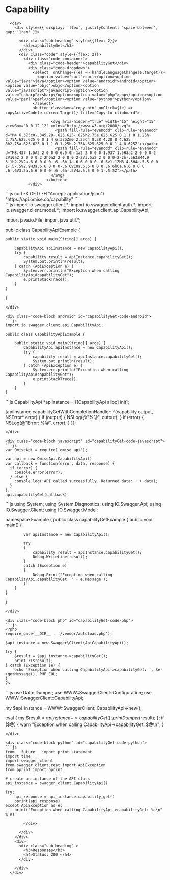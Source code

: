 # Capability


      <div>
        <div style={{ display: 'flex', justifyContent: 'space-between', gap: '1rem' }}>

          <div class="sub-heading" style={{flex: 2}}>
            <h3>capabilityGet</h3>
          </div>
          <div class="code" style={{flex: 2}}>
            <div class="code-container">
              <div class="code-header">capabilityGet</div>
              <div class="code-dropdown">
                <select  onChange={(e) => handleLanguageChange(e.target)}>
                  <option value="curl">curl</option><option value="java">java</option><option value="android">android</option><option value="objc">objc</option><option value="javascript">javascript</option><option value="csharp">csharp</option><option value="php">php</option><option value="perl">perl</option><option value="python">python</option>
                </select>
                <button className="copy-btn" onClick={(e) => copyActiveCode(e.currentTarget)} title="Copy to clipboard">

                        <svg aria-hidden="true" width="15" height="15" viewBox="0 0 12 12" xmlns="http://www.w3.org/2000/svg">
                          <path fill-rule="evenodd" clip-rule="evenodd" d="M4 6.375c0-.345.28-.625.625-.625h2.75a.625.625 0 1 1 0 1.25h-2.75A.625.625 0 0 1 4 6.375Zm0 2.25C4 8.28 4.28 8 4.625 8h2.75a.625.625 0 1 1 0 1.25h-2.75A.625.625 0 0 1 4 8.625Z"></path>
                          <path fill-rule="evenodd" clip-rule="evenodd" d="M8.437 1.5A2 2 0 0 0 6.5 0h-1a2 2 0 0 0-1.937 1.5H3a2 2 0 0 0-2 2V10a2 2 0 0 0 2 2h6a2 2 0 0 0 2-2V3.5a2 2 0 0 0-2-2h-.563ZM4.9 3.1h2.2V2a.6.6 0 0 0-.6-.6h-1a.6.6 0 0 0-.6.6v1.1ZM8 4.5H4a.5.5 0 0 1-.5-.5V2.9H3a.6.6 0 0 0-.6.6V10a.6.6 0 0 0 .6.6h6a.6.6 0 0 0 .6-.6V3.5a.6.6 0 0 0-.6-.6h-.5V4a.5.5 0 0 1-.5.5Z"></path>
                        </svg>
                      </button>
              </div>
              
<div class="code-block curl active" id="capabilityGet-code-curl">
```js
curl -X GET\
-H "Accept: application/json"\
"https://api.omise.co/capability"
```
</div>

<div class="code-block java" id="capabilityGet-code-java">
```js
import io.swagger.client.*;
import io.swagger.client.auth.*;
import io.swagger.client.model.*;
import io.swagger.client.api.CapabilityApi;

import java.io.File;
import java.util.*;

public class CapabilityApiExample {

    public static void main(String[] args) {
        
        CapabilityApi apiInstance = new CapabilityApi();
        try {
            capability result = apiInstance.capabilityGet();
            System.out.println(result);
        } catch (ApiException e) {
            System.err.println("Exception when calling CapabilityApi#capabilityGet");
            e.printStackTrace();
        }
    }
}
```
</div>

<div class="code-block android" id="capabilityGet-code-android">
```js
import io.swagger.client.api.CapabilityApi;

public class CapabilityApiExample {

    public static void main(String[] args) {
        CapabilityApi apiInstance = new CapabilityApi();
        try {
            capability result = apiInstance.capabilityGet();
            System.out.println(result);
        } catch (ApiException e) {
            System.err.println("Exception when calling CapabilityApi#capabilityGet");
            e.printStackTrace();
        }
    }
}
```
</div>

<div class="code-block objc" id="capabilityGet-code-objc">
```js
CapabilityApi *apiInstance = [[CapabilityApi alloc] init];

[apiInstance capabilityGetWithCompletionHandler: 
              ^(capability output, NSError* error) {
                            if (output) {
                                NSLog(@"%@", output);
                            }
                            if (error) {
                                NSLog(@"Error: %@", error);
                            }
                        }];
```
</div>

<div class="code-block javascript" id="capabilityGet-code-javascript">
```js
var OmiseApi = require('omise_api');

var api = new OmiseApi.CapabilityApi()
var callback = function(error, data, response) {
  if (error) {
    console.error(error);
  } else {
    console.log('API called successfully. Returned data: ' + data);
  }
};
api.capabilityGet(callback);
```
</div>

<div class="code-block csharp" id="capabilityGet-code-csharp">
```js
using System;
using System.Diagnostics;
using IO.Swagger.Api;
using IO.Swagger.Client;
using IO.Swagger.Model;

namespace Example
{
    public class capabilityGetExample
    {
        public void main()
        {

            var apiInstance = new CapabilityApi();

            try
            {
                capability result = apiInstance.capabilityGet();
                Debug.WriteLine(result);
            }
            catch (Exception e)
            {
                Debug.Print("Exception when calling CapabilityApi.capabilityGet: " + e.Message );
            }
        }
    }
}
```
</div>

<div class="code-block php" id="capabilityGet-code-php">
```js
<?php
require_once(__DIR__ . '/vendor/autoload.php');

$api_instance = new Swagger\Client\ApiCapabilityApi();

try {
    $result = $api_instance->capabilityGet();
    print_r($result);
} catch (Exception $e) {
    echo 'Exception when calling CapabilityApi->capabilityGet: ', $e->getMessage(), PHP_EOL;
}
?>
```
</div>

<div class="code-block perl" id="capabilityGet-code-perl">
```js
use Data::Dumper;
use WWW::SwaggerClient::Configuration;
use WWW::SwaggerClient::CapabilityApi;

my $api_instance = WWW::SwaggerClient::CapabilityApi->new();

eval { 
    my $result = $api_instance->capabilityGet();
    print Dumper($result);
};
if ($@) {
    warn "Exception when calling CapabilityApi->capabilityGet: $@\n";
}
```
</div>

<div class="code-block python" id="capabilityGet-code-python">
```js
from __future__ import print_statement
import time
import swagger_client
from swagger_client.rest import ApiException
from pprint import pprint

# create an instance of the API class
api_instance = swagger_client.CapabilityApi()

try: 
    api_response = api_instance.capability_get()
    pprint(api_response)
except ApiException as e:
    print("Exception when calling CapabilityApi->capabilityGet: %s\n" % e)
```
</div>
            
            </div>
            
          </div>
        </div>
        <div>
          <div class="sub-heading" >
            <h3>Responses</h3>
            <h4>Status: 200 </h4>
          </div>
          
        </div>
      </div>

